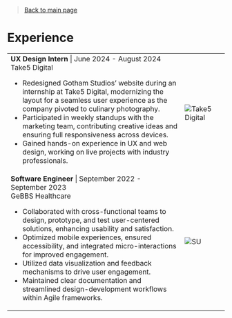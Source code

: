>[Back to main page](./index.markdown)

# Experience
<table>
  <tr>
    <td width="80%">
      <b>UX Design Intern</b> | June 2024 - August 2024<br />
      Take5 Digital<br />
      <ul>
        <li>Redesigned Gotham Studios’ website during an internship at Take5 Digital, modernizing the layout for a seamless user experience as the company pivoted to culinary photography.</li>
        <li>Participated in weekly standups with the marketing team, contributing creative ideas and ensuring full responsiveness across devices.</li>
        <li>Gained hands-on experience in UX and web design, working on live projects with industry professionals.</li>
      </ul>
    </td>
    <td><image alt="Take5 Digital" src="./assets/take5.png"/></td>
  </tr>
  <tr>
    <td>
      <b>Software Engineer</b> | September 2022 - September 2023<br />
      GeBBS Healthcare<br />
      <ul>
        <li>Collaborated with cross-functional teams to design, prototype, and test user-centered solutions, enhancing usability and satisfaction.</li>
        <li>Optimized mobile experiences, ensured accessibility, and integrated micro-interactions for improved engagement.</li>
        <li>Utilized data visualization and feedback mechanisms to drive user engagement.</li>
        <li>Maintained clear documentation and streamlined design-development workflows within Agile frameworks.</li>
      </ul>
    </td>
    <td><image alt="SU" src="./assets/gebbs.png" /></td>
  </tr>
</table>


